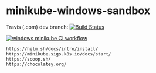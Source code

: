 # minikube-windows-sandbox

Travis (.com) dev branch:
[![Build Status](https://travis-ci.com/githubfoam/minikube-windows-sandbox.svg?branch=main)](https://travis-ci.com/githubfoam/minikube-windows-sandbox)  

[![windows minikube CI workflow](https://github.com/githubfoam/minikube-windows-sandbox/actions/workflows/windows-workflow.yml/badge.svg?branch=main)](https://github.com/githubfoam/minikube-windows-sandbox/actions/workflows/windows-workflow.yml)

~~~~
https://helm.sh/docs/intro/install/
https://minikube.sigs.k8s.io/docs/start/
https://scoop.sh/
https://chocolatey.org/
~~~~
